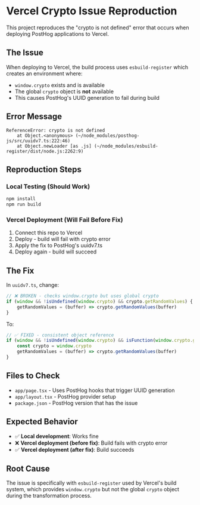 # Vercel Crypto Issue Reproduction

This project reproduces the "crypto is not defined" error that occurs when deploying PostHog applications to Vercel.

## The Issue

When deploying to Vercel, the build process uses `esbuild-register` which creates an environment where:
- `window.crypto` exists and is available
- The global `crypto` object is **not** available
- This causes PostHog's UUID generation to fail during build

## Error Message

```
ReferenceError: crypto is not defined
    at Object.<anonymous> (~/node_modules/posthog-js/src/uuidv7.ts:222:46)
    at Object.newLoader [as .js] (~/node_modules/esbuild-register/dist/node.js:2262:9)
```

## Reproduction Steps

### Local Testing (Should Work)
```bash
npm install
npm run build
```

### Vercel Deployment (Will Fail Before Fix)
1. Connect this repo to Vercel
2. Deploy - build will fail with crypto error
3. Apply the fix to PostHog's uuidv7.ts
4. Deploy again - build will succeed

## The Fix

In `uuidv7.ts`, change:

```typescript
// ❌ BROKEN - checks window.crypto but uses global crypto
if (window && !isUndefined(window.crypto) && crypto.getRandomValues) {
    getRandomValues = (buffer) => crypto.getRandomValues(buffer)
}
```

To:

```typescript
// ✅ FIXED - consistent object reference
if (window && !isUndefined(window.crypto) && isFunction(window.crypto.getRandomValues)) {
    const crypto = window.crypto
    getRandomValues = (buffer) => crypto.getRandomValues(buffer)
}
```

## Files to Check

- `app/page.tsx` - Uses PostHog hooks that trigger UUID generation
- `app/layout.tsx` - PostHog provider setup
- `package.json` - PostHog version that has the issue

## Expected Behavior

- ✅ **Local development**: Works fine
- ❌ **Vercel deployment (before fix)**: Build fails with crypto error  
- ✅ **Vercel deployment (after fix)**: Build succeeds

## Root Cause

The issue is specifically with `esbuild-register` used by Vercel's build system, which provides `window.crypto` but not the global `crypto` object during the transformation process. 